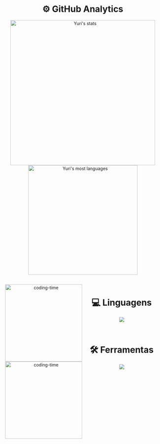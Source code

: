 <h1 align="center"> ⚙️ GitHub Analytics </h1>

<p align="center">
<img width="470em" src="https://github-readme-stats.vercel.app/api?username=YuriFont&show_icons=true&theme=merko" alt="Yuri's stats"/>
<img width="355em" src="https://github-readme-stats.vercel.app/api/top-langs/?username=YuriFont&layout=compact&theme=merko" alt="Yuri's most languages"/>
</p>

<div  align="center"> 
  <div style="display: inline_block"><br>
    <img align="left" height="250" alt="coding-time" src="code.gif">
    <h1 align="center">💻 Linguagens</h1>
    <div>
      <p align="center">
        <a href="https://skillicons.dev">
          <img src="https://skillicons.dev/icons?i=c,cpp,java,py,html,css,js" />
        </a>
      </p>
    </div>
  </div>
  </div>
<div  align="center"> 
  <div style="display: inline_block"><br>
    <img align="left" height="250" alt="coding-time" src="code.gif">
    <h1 align="center">🛠 Ferramentas</h1>
    <div>
      <p align="center">
        <a href="https://skillicons.dev">
          <img src="https://skillicons.dev/icons?i=git,github,linux,vscode,mysql" />
        </a>
      </p>
    </div>  
   </div>
  </div>
